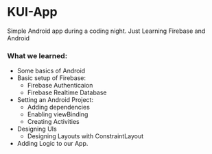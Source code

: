 # KUI-App
Simple Android app during a coding night. Just Learning Firebase and Android

### What we learned:
- Some basics of Android
- Basic setup of Firebase:
    - Firebase Authenticaion
    - Firebase Realtime Database
- Setting an Android Project:
    - Adding dependencies
    - Enabling viewBinding
    - Creating Activities
- Designing UIs
    - Designing Layouts with ConstraintLayout
- Adding Logic to our App.    
